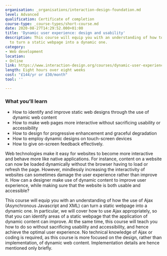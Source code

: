 ```yaml
---
organisation: _organisations/interaction-design-foundation.md
level: Advanced
qualification: Certificate of completion
course-type: _course-types/short-course.md
date: 2020-08-27T14:29:52.000+01:00
title: 'Dynamic user experience: design and usability'
description: This course will equip you with an understanding of how to use Javascript
  to turn a static webpage into a dynamic one.
category:
- Web development
location:
- Online
link: https://www.interaction-design.org/courses/dynamic-user-experience-ajax-design-and-usability
length: Eight hours over eight weeks
cost: "£144/yr or £30/month"
tool: ''

---
```

### What you’ll learn

* How to identify and improve static web designs through the use of dynamic web content
* How to make web pages more interactive without sacrificing usability or accessibility
* How to design for progressive enhancement and graceful degradation
* How to employ dynamic designs on touch-screen devices
* How to give on-screen feedback effectively.

Web technologies make it easy for websites to become more interactive and behave more like native applications. For instance, content on a website can now be loaded dynamically without the browser having to load or refresh the page. However, mindlessly increasing the interactivity of websites can sometimes damage the user experience rather than improve it. How can a designer make use of dynamic content to improve user experience, while making sure that the website is both usable and accessible?

This course will equip you with an understanding of how the use of Ajax (Asynchronous Javascript and XML) can turn a static webpage into a dynamic one. In particular, we will cover how to use Ajax appropriately, so that you can identify areas of a static webpage that the application of dynamic content can improve. At the same time, this course will teach you how to do so without sacrificing usability and accessibility, and hence achieve the optimal user experience. No technical knowledge of Ajax or coding is required, as this course is more focused on the design, rather than implementation, of dynamic web content. Implementation details are hence mentioned only briefly.